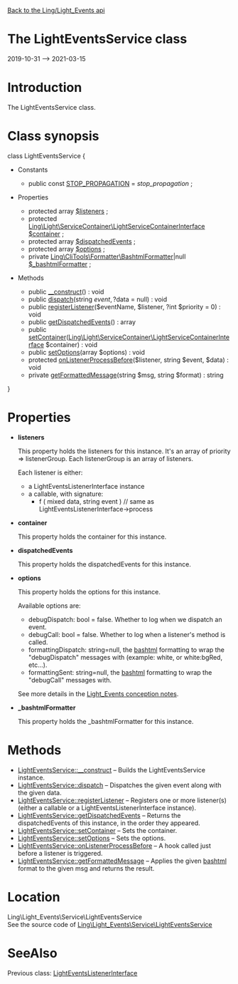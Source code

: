 [Back to the Ling/Light_Events api](https://github.com/lingtalfi/Light_Events/blob/master/doc/api/Ling/Light_Events.md)



The LightEventsService class
================
2019-10-31 --> 2021-03-15






Introduction
============

The LightEventsService class.



Class synopsis
==============


class <span class="pl-k">LightEventsService</span>  {

- Constants
    - public const [STOP_PROPAGATION](#constant-STOP_PROPAGATION) = _stop_propagation_ ;

- Properties
    - protected array [$listeners](#property-listeners) ;
    - protected [Ling\Light\ServiceContainer\LightServiceContainerInterface](https://github.com/lingtalfi/Light/blob/master/doc/api/Ling/Light/ServiceContainer/LightServiceContainerInterface.md) [$container](#property-container) ;
    - protected array [$dispatchedEvents](#property-dispatchedEvents) ;
    - protected array [$options](#property-options) ;
    - private [Ling\CliTools\Formatter\BashtmlFormatter](https://github.com/lingtalfi/CliTools/blob/master/doc/api/Ling/CliTools/Formatter/BashtmlFormatter.md)|null [$_bashtmlFormatter](#property-_bashtmlFormatter) ;

- Methods
    - public [__construct](https://github.com/lingtalfi/Light_Events/blob/master/doc/api/Ling/Light_Events/Service/LightEventsService/__construct.md)() : void
    - public [dispatch](https://github.com/lingtalfi/Light_Events/blob/master/doc/api/Ling/Light_Events/Service/LightEventsService/dispatch.md)(string $event, ?$data = null) : void
    - public [registerListener](https://github.com/lingtalfi/Light_Events/blob/master/doc/api/Ling/Light_Events/Service/LightEventsService/registerListener.md)($eventName, $listener, ?int $priority = 0) : void
    - public [getDispatchedEvents](https://github.com/lingtalfi/Light_Events/blob/master/doc/api/Ling/Light_Events/Service/LightEventsService/getDispatchedEvents.md)() : array
    - public [setContainer](https://github.com/lingtalfi/Light_Events/blob/master/doc/api/Ling/Light_Events/Service/LightEventsService/setContainer.md)([Ling\Light\ServiceContainer\LightServiceContainerInterface](https://github.com/lingtalfi/Light/blob/master/doc/api/Ling/Light/ServiceContainer/LightServiceContainerInterface.md) $container) : void
    - public [setOptions](https://github.com/lingtalfi/Light_Events/blob/master/doc/api/Ling/Light_Events/Service/LightEventsService/setOptions.md)(array $options) : void
    - protected [onListenerProcessBefore](https://github.com/lingtalfi/Light_Events/blob/master/doc/api/Ling/Light_Events/Service/LightEventsService/onListenerProcessBefore.md)($listener, string $event, $data) : void
    - private [getFormattedMessage](https://github.com/lingtalfi/Light_Events/blob/master/doc/api/Ling/Light_Events/Service/LightEventsService/getFormattedMessage.md)(string $msg, string $format) : string

}




Properties
=============

- <span id="property-listeners"><b>listeners</b></span>

    This property holds the listeners for this instance.
    It's an array of priority => listenerGroup.
    Each listenerGroup is an array of listeners.
    
    Each listener is either:
    - a LightEventsListenerInterface instance
    - a callable, with signature:
         - f ( mixed data, string event ) // same as LightEventsListenerInterface->process
    
    

- <span id="property-container"><b>container</b></span>

    This property holds the container for this instance.
    
    

- <span id="property-dispatchedEvents"><b>dispatchedEvents</b></span>

    This property holds the dispatchedEvents for this instance.
    
    

- <span id="property-options"><b>options</b></span>

    This property holds the options for this instance.
    
    Available options are:
    
    - debugDispatch: bool = false. Whether to log when we dispatch an event.
    - debugCall: bool = false. Whether to log when a listener's method is called.
    - formattingDispatch: string=null, the [bashtml](https://github.com/lingtalfi/CliTools/blob/master/doc/pages/bashtml.md) formatting to wrap the "debugDispatch" messages with (example: white, or white:bgRed, etc...).
    - formattingSent: string=null, the [bashtml](https://github.com/lingtalfi/CliTools/blob/master/doc/pages/bashtml.md) formatting to wrap the "debugCall" messages with.
    
    
    See more details in the [Light_Events conception notes](https://github.com/lingtalfi/Light_Events/blob/master/doc/pages/conception-notes.md).
    
    

- <span id="property-_bashtmlFormatter"><b>_bashtmlFormatter</b></span>

    This property holds the _bashtmlFormatter for this instance.
    
    



Methods
==============

- [LightEventsService::__construct](https://github.com/lingtalfi/Light_Events/blob/master/doc/api/Ling/Light_Events/Service/LightEventsService/__construct.md) &ndash; Builds the LightEventsService instance.
- [LightEventsService::dispatch](https://github.com/lingtalfi/Light_Events/blob/master/doc/api/Ling/Light_Events/Service/LightEventsService/dispatch.md) &ndash; Dispatches the given event along with the given data.
- [LightEventsService::registerListener](https://github.com/lingtalfi/Light_Events/blob/master/doc/api/Ling/Light_Events/Service/LightEventsService/registerListener.md) &ndash; Registers one or more listener(s) (either a callable or a LightEventsListenerInterface instance).
- [LightEventsService::getDispatchedEvents](https://github.com/lingtalfi/Light_Events/blob/master/doc/api/Ling/Light_Events/Service/LightEventsService/getDispatchedEvents.md) &ndash; Returns the dispatchedEvents of this instance, in the order they appeared.
- [LightEventsService::setContainer](https://github.com/lingtalfi/Light_Events/blob/master/doc/api/Ling/Light_Events/Service/LightEventsService/setContainer.md) &ndash; Sets the container.
- [LightEventsService::setOptions](https://github.com/lingtalfi/Light_Events/blob/master/doc/api/Ling/Light_Events/Service/LightEventsService/setOptions.md) &ndash; Sets the options.
- [LightEventsService::onListenerProcessBefore](https://github.com/lingtalfi/Light_Events/blob/master/doc/api/Ling/Light_Events/Service/LightEventsService/onListenerProcessBefore.md) &ndash; A hook called just before a listener is triggered.
- [LightEventsService::getFormattedMessage](https://github.com/lingtalfi/Light_Events/blob/master/doc/api/Ling/Light_Events/Service/LightEventsService/getFormattedMessage.md) &ndash; Applies the given [bashtml](https://github.com/lingtalfi/CliTools/blob/master/doc/pages/bashtml.md) format to the given msg and returns the result.





Location
=============
Ling\Light_Events\Service\LightEventsService<br>
See the source code of [Ling\Light_Events\Service\LightEventsService](https://github.com/lingtalfi/Light_Events/blob/master/Service/LightEventsService.php)



SeeAlso
==============
Previous class: [LightEventsListenerInterface](https://github.com/lingtalfi/Light_Events/blob/master/doc/api/Ling/Light_Events/Listener/LightEventsListenerInterface.md)<br>
